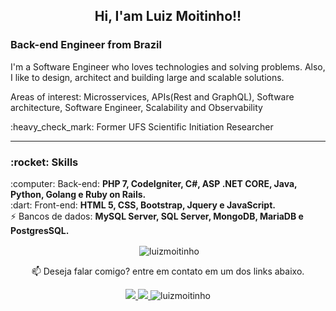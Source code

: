 <h2 align="center"> 
 Hi, I'am Luiz Moitinho!!

<h3>
  Back-end Engineer from Brazil
</h3>

<p align="left">
  I'm a Software Engineer who loves technologies and solving problems. Also, I like to design, architect and building large and scalable solutions.
  
  Areas of interest: Microsservices, APIs(Rest and GraphQL), Software architecture, Software Engineer, Scalability and Observability
  
</p>
<p align="left">
  :heavy_check_mark: Former UFS Scientific Initiation Researcher <br>
</p>

---
<h3>:rocket: Skills</h3>
<p align="left">
  :computer: Back-end: <strong>PHP 7, CodeIgniter, C#, ASP .NET CORE, Java, Python, Golang e Ruby on Rails.</strong> <br>
  :dart: Front-end: <strong>HTML 5, CSS, Bootstrap, Jquery e JavaScript.</strong><br>
 ⚡ Bancos de dados: <strong>MySQL Server, SQL Server, MongoDB, MariaDB e PostgresSQL.</strong>
</p>

<p align="center">
&nbsp;<img align="center" src="https://github-readme-stats.vercel.app/api?username=luizmoitinho&theme=cobalt&show_icons=true&locale=en" alt="luizmoitinho" />
</p>
<p align="center">
📫  Deseja falar comigo? entre em contato em um dos links abaixo.
</p>

 <p align=center>
 
 <a align="center" href="mailto:luizcarlos_costam@hotmail.com" alt="Hotmail">
  <img src=https://img.shields.io/badge/Hotmail-luizcarlos__costam%40hotmail.com-red>
 </a>
 
  <a align="center" href="https://www.linkedin.com/in/luiz-carlos-costa-moitinho-60878b176/" alt="Linkedin">
  <img src="https://img.shields.io/badge/-LinkedIn-blue?style=flat-square&logo=Linkedin&logoColor=white">
 </a>
 <a align="center"> <img src="https://komarev.com/ghpvc/?username=luizmoitinho" alt="luizmoitinho" /> </a>
</p>  





